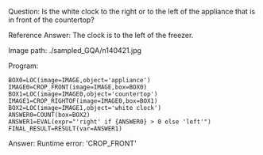 Question: Is the white clock to the right or to the left of the appliance that is in front of the countertop?

Reference Answer: The clock is to the left of the freezer.

Image path: ./sampled_GQA/n140421.jpg

Program:

```
BOX0=LOC(image=IMAGE,object='appliance')
IMAGE0=CROP_FRONT(image=IMAGE,box=BOX0)
BOX1=LOC(image=IMAGE0,object='countertop')
IMAGE1=CROP_RIGHTOF(image=IMAGE0,box=BOX1)
BOX2=LOC(image=IMAGE1,object='white clock')
ANSWER0=COUNT(box=BOX2)
ANSWER1=EVAL(expr="'right' if {ANSWER0} > 0 else 'left'")
FINAL_RESULT=RESULT(var=ANSWER1)
```
Answer: Runtime error: 'CROP_FRONT'

